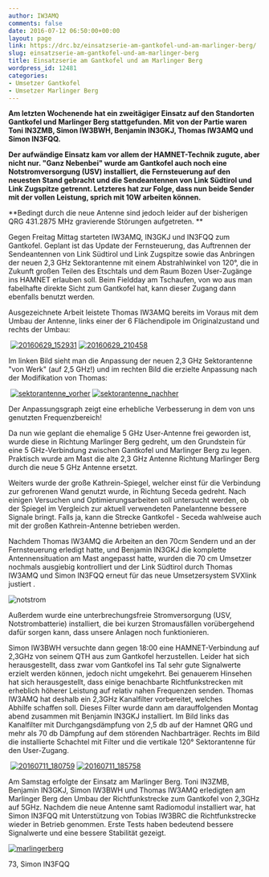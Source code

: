 ```yaml
---
author: IW3AMQ
comments: false
date: 2016-07-12 06:50:00+00:00
layout: page
link: https://drc.bz/einsatzserie-am-gantkofel-und-am-marlinger-berg/
slug: einsatzserie-am-gantkofel-und-am-marlinger-berg
title: Einsatzserie am Gantkofel und am Marlinger Berg
wordpress_id: 12481
categories:
- Umsetzer Gantkofel
- Umsetzer Marlinger Berg
---
```


**Am letzten Wochenende hat ein zweitägiger Einsatz auf den Standorten Gantkofel und Marlinger Berg stattgefunden. Mit von der Partie waren Toni IN3ZMB, Simon IW3BWH, Benjamin IN3GKJ, Thomas IW3AMQ und Simon IN3FQQ.**

**Der aufwändige Einsatz kam vor allem der HAMNET-Technik zugute, aber nicht nur. "Ganz Nebenbei" wurde am Gantkofel auch noch eine Notstromversorgung (USV) installiert, die Fernsteuerung auf den neuesten Stand gebracht und die Sendeantennen von Link Südtirol und Link Zugspitze getrennt. Letzteres hat zur Folge, dass nun beide Sender mit der vollen Leistung, sprich mit 10W arbeiten können.**

**Bedingt durch die neue Antenne sind jedoch leider auf der bisherigen QRG 431.2875 MHz gravierende Störungen aufgetreten. **

Gegen Freitag Mittag starteten IW3AMQ, IN3GKJ und IN3FQQ zum Gantkofel. Geplant ist das Update der Fernsteuerung, das Auftrennen der Sendeantennen von Link Südtirol und Link Zugspitze sowie das Anbringen der neuen 2,3 GHz Sektorantenne mit einem Abstrahlwinkel von 120°, die in Zukunft großen Teilen des Etschtals und dem Raum Bozen User-Zugänge ins HAMNET erlauben soll. Beim Fieldday am Tschaufen, von wo aus man fabelhafte direkte Sicht zum Gantkofel hat, kann dieser Zugang dann ebenfalls benutzt werden.

Ausgezeichnete Arbeit leistete Thomas IW3AMQ bereits im Voraus mit dem Umbau der Antenne, links einer der 6 Flächendipole im Originalzustand und rechts der Umbau:


 [![20160629_152931](https://drc.bz/wp-content/uploads/2016/07/20160629_152931-1024x768.jpg)](https://drc.bz/wp-content/uploads/2016/07/20160629_152931.jpg) [![20160629_210458](https://drc.bz/wp-content/uploads/2016/07/20160629_210458-1024x768.jpg)](https://drc.bz/wp-content/uploads/2016/07/20160629_210458.jpg)


Im linken Bild sieht man die Anpassung der neuen 2,3 GHz Sektorantenne "von Werk" (auf 2,5 GHz!) und im rechten Bild die erzielte Anpassung nach der Modifikation von Thomas:


 [![sektorantenne_vorher](https://drc.bz/wp-content/uploads/2016/07/sektorantenne_vorher-1024x768.jpg)](https://drc.bz/wp-content/uploads/2016/07/sektorantenne_vorher.jpg) [![sektorantenne_nachher](https://drc.bz/wp-content/uploads/2016/07/sektorantenne_nachher-1024x768.jpg)](https://drc.bz/wp-content/uploads/2016/07/sektorantenne_nachher.jpg)


Der Anpassungsgraph zeigt eine erhebliche Verbesserung in dem von uns genutzten Frequenzbereich!

Da nun wie geplant die ehemalige 5 GHz User-Antenne frei geworden ist, wurde diese in Richtung Marlinger Berg gedreht, um den Grundstein für eine 5 GHz-Verbindung zwischen Gantkofel und Marlinger Berg zu legen. Praktisch wurde am Mast die alte 2,3 GHz Antenne Richtung Marlinger Berg durch die neue 5 GHz Antenne ersetzt.

Weiters wurde der große Kathrein-Spiegel, welcher einst für die Verbindung zur gefrorenen Wand genutzt wurde, in Richtung Seceda gedreht. Nach einigen Versuchen und Optimierungsarbeiten soll untersucht werden, ob der Spiegel im Vergleich zur aktuell verwendeten Panelantenne bessere Signale bringt. Falls ja, kann die Strecke Gantkofel - Seceda wahlweise auch mit der großen Kathrein-Antenne betrieben werden.

Nachdem Thomas IW3AMQ die Arbeiten an den 70cm Sendern und an der Fernsteuerung erledigt hatte, und Benjamin IN3GKJ die komplette Antennensituation am Mast angepasst hatte, wurden die 70 cm Umsetzer nochmals ausgiebig kontrolliert und der Link Südtirol durch Thomas IW3AMQ und Simon IN3FQQ erneut für das neue Umsetzersystem SVXlink justiert .

![notstrom](https://drc.bz/wp-content/uploads/2016/07/notstrom-758x1024.jpg)

Außerdem wurde eine unterbrechungsfreie Stromversorgung (USV, Notstrombatterie) installiert, die bei kurzen Stromausfällen vorübergehend dafür sorgen kann, dass unsere Anlagen noch funktionieren.

Simon IW3BWH versuchte dann gegen 18:00 eine HAMNET-Verbindung auf 2,3GHz von seinem QTH aus zum Gantkofel herzustellen. Leider hat sich herausgestellt, dass zwar vom Gantkofel ins Tal sehr gute Signalwerte erzielt werden können, jedoch nicht umgekehrt. Bei genauerem Hinsehen hat sich herausgestellt, dass einige benachbarte Richtfunkstrecken mit erheblich höherer Leistung auf relativ nahen Frequenzen senden. Thomas IW3AMQ hat deshalb ein 2,3GHz Kanalfilter vorbereitet, welches Abhilfe schaffen soll. Dieses Filter wurde dann am darauffolgenden Montag abend zusammen mit Benjamin IN3GKJ installiert. Im Bild links das Kanalfilter mit Durchgangsdämpfung von 2,5 db auf der Hamnet QRG und mehr als 70 db Dämpfung auf dem störenden Nachbarträger. Rechts im Bild die installierte Schachtel mit Filter und die vertikale 120° Sektorantenne für den User-Zugang.


 [![20160711_180759](https://drc.bz/wp-content/uploads/2016/07/20160711_180759-1024x768.jpg)](https://drc.bz/wp-content/uploads/2016/07/20160711_180759.jpg) [![20160711_185758](https://drc.bz/wp-content/uploads/2016/07/20160711_185758-1024x768.jpg)](https://drc.bz/wp-content/uploads/2016/07/20160711_185758.jpg)


Am Samstag erfolgte der Einsatz am Marlinger Berg. Toni IN3ZMB, Benjamin IN3GKJ, Simon IW3BWH und Thomas IW3AMQ erledigten am Marlinger Berg den Umbau der Richtfunkstrecke zum Gantkofel von 2,3GHz auf 5GHz. Nachdem die neue Antenne samt Radiomodul installiert war, hat Simon IN3FQQ mit Unterstützung von Tobias IW3BRC die Richtfunkstrecke wieder in Betrieb genommen. Erste Tests haben bedeutend bessere Signalwerte und eine bessere Stabilität gezeigt.

[![marlingerberg](https://drc.bz/wp-content/uploads/2016/07/marlingerberg-1024x576.jpg)](https://drc.bz/wp-content/uploads/2016/07/marlingerberg.jpg)

73, Simon IN3FQQ
